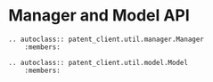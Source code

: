 # Manager and Model API

```{eval-rst}
.. autoclass:: patent_client.util.manager.Manager
    :members:
```

```{eval-rst}
.. autoclass:: patent_client.util.model.Model
    :members:
```
